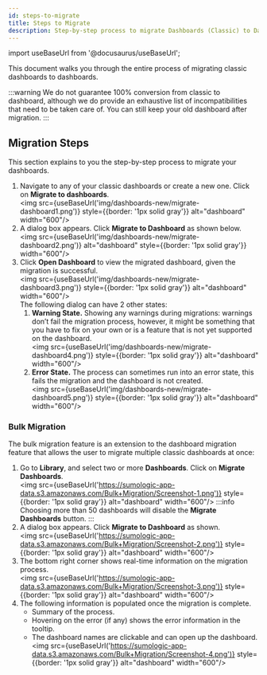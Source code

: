 ```yaml
---
id: steps-to-migrate
title: Steps to Migrate
description: Step-by-step process to migrate Dashboards (Classic) to Dashboards functionality.
---
```

import useBaseUrl from '@docusaurus/useBaseUrl';

This document walks you through the entire process of migrating classic dashboards to dashboards.

:::warning
We do not guarantee 100% conversion from classic to dashboard, although we do provide an exhaustive list of incompatibilities that need to be taken care of. You can still keep your old dashboard after migration.
:::

## Migration Steps 

This section explains to you the step-by-step process to migrate your dashboards.

1. Navigate to any of your classic dashboards or create a new one. Click on **Migrate to dashboards**.<br/><img src={useBaseUrl('img/dashboards-new/migrate-dashboard1.png')} style={{border: '1px solid gray'}} alt="dashboard" width="600"/>
2. A dialog box appears. Click **Migrate to Dashboard** as shown below.<br/><img src={useBaseUrl('img/dashboards-new/migrate-dashboard2.png')} alt="dashboard" style={{border: '1px solid gray'}} width="600"/>
3. Click **Open Dashboard** to view the migrated dashboard, given the migration is successful.<br/><img src={useBaseUrl('img/dashboards-new/migrate-dashboard3.png')} style={{border: '1px solid gray'}} alt="dashboard" width="600"/> <br/>The following dialog can have 2 other states:
    1. **Warning State.** Showing any warnings during migrations: warnings don’t fail the migration process, however, it might be something that you have to fix on your own or is a feature that is not yet supported on the dashboard.<br/><img src={useBaseUrl('img/dashboards-new/migrate-dashboard4.png')} style={{border: '1px solid gray'}} alt="dashboard" width="600"/>
    2. **Error State.** The process can sometimes run into an error state, this fails the migration and the dashboard is not created.<br/><img src={useBaseUrl('img/dashboards-new/migrate-dashboard5.png')} style={{border: '1px solid gray'}} alt="dashboard" width="600"/>

### Bulk Migration

The bulk migration feature is an extension to the dashboard migration feature that allows the user to migrate multiple classic dashboards at once:

1. Go to **Library**, and select two or more **Dashboards**. Click on **Migrate Dashboards**.<br/><img src={useBaseUrl('https://sumologic-app-data.s3.amazonaws.com/Bulk+Migration/Screenshot-1.png')} style={{border: '1px solid gray'}} alt="dashboard" width="600"/>
  :::info
  Choosing more than 50 dashboards will disable the **Migrate Dashboards** button.
  :::
2. A dialog box appears. Click **Migrate to Dashboard** as shown.<br/><img src={useBaseUrl('https://sumologic-app-data.s3.amazonaws.com/Bulk+Migration/Screenshot-2.png')} style={{border: '1px solid gray'}} alt="dashboard" width="600"/>
3. The bottom right corner shows real-time information on the migration process.<br/><img src={useBaseUrl('https://sumologic-app-data.s3.amazonaws.com/Bulk+Migration/Screenshot-3.png')} style={{border: '1px solid gray'}} alt="dashboard" width="600"/>
4. The following information is populated once the migration is complete.
    * Summary of the process.
    * Hovering on the error (if any) shows the error information in the tooltip.
    * The dashboard names are clickable and can open up the dashboard.<br/><img src={useBaseUrl('https://sumologic-app-data.s3.amazonaws.com/Bulk+Migration/Screenshot-4.png')} style={{border: '1px solid gray'}} alt="dashboard" width="600"/>

